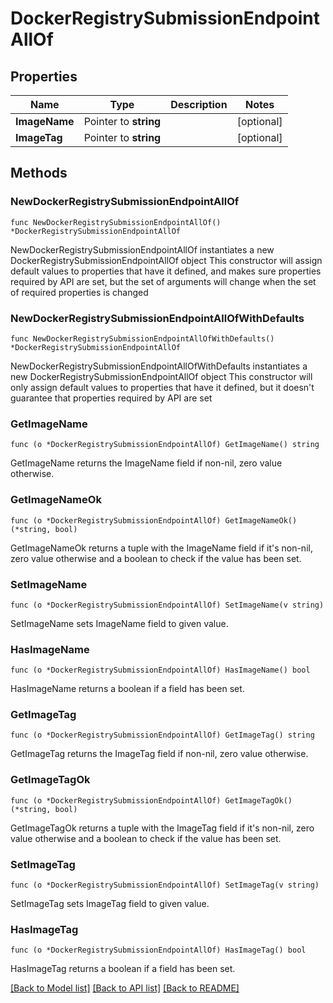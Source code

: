 # DockerRegistrySubmissionEndpointAllOf

## Properties

Name | Type | Description | Notes
------------ | ------------- | ------------- | -------------
**ImageName** | Pointer to **string** |  | [optional] 
**ImageTag** | Pointer to **string** |  | [optional] 

## Methods

### NewDockerRegistrySubmissionEndpointAllOf

`func NewDockerRegistrySubmissionEndpointAllOf() *DockerRegistrySubmissionEndpointAllOf`

NewDockerRegistrySubmissionEndpointAllOf instantiates a new DockerRegistrySubmissionEndpointAllOf object
This constructor will assign default values to properties that have it defined,
and makes sure properties required by API are set, but the set of arguments
will change when the set of required properties is changed

### NewDockerRegistrySubmissionEndpointAllOfWithDefaults

`func NewDockerRegistrySubmissionEndpointAllOfWithDefaults() *DockerRegistrySubmissionEndpointAllOf`

NewDockerRegistrySubmissionEndpointAllOfWithDefaults instantiates a new DockerRegistrySubmissionEndpointAllOf object
This constructor will only assign default values to properties that have it defined,
but it doesn't guarantee that properties required by API are set

### GetImageName

`func (o *DockerRegistrySubmissionEndpointAllOf) GetImageName() string`

GetImageName returns the ImageName field if non-nil, zero value otherwise.

### GetImageNameOk

`func (o *DockerRegistrySubmissionEndpointAllOf) GetImageNameOk() (*string, bool)`

GetImageNameOk returns a tuple with the ImageName field if it's non-nil, zero value otherwise
and a boolean to check if the value has been set.

### SetImageName

`func (o *DockerRegistrySubmissionEndpointAllOf) SetImageName(v string)`

SetImageName sets ImageName field to given value.

### HasImageName

`func (o *DockerRegistrySubmissionEndpointAllOf) HasImageName() bool`

HasImageName returns a boolean if a field has been set.

### GetImageTag

`func (o *DockerRegistrySubmissionEndpointAllOf) GetImageTag() string`

GetImageTag returns the ImageTag field if non-nil, zero value otherwise.

### GetImageTagOk

`func (o *DockerRegistrySubmissionEndpointAllOf) GetImageTagOk() (*string, bool)`

GetImageTagOk returns a tuple with the ImageTag field if it's non-nil, zero value otherwise
and a boolean to check if the value has been set.

### SetImageTag

`func (o *DockerRegistrySubmissionEndpointAllOf) SetImageTag(v string)`

SetImageTag sets ImageTag field to given value.

### HasImageTag

`func (o *DockerRegistrySubmissionEndpointAllOf) HasImageTag() bool`

HasImageTag returns a boolean if a field has been set.


[[Back to Model list]](../README.md#documentation-for-models) [[Back to API list]](../README.md#documentation-for-api-endpoints) [[Back to README]](../README.md)


